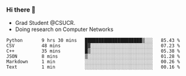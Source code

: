 ### Hi there 👋
- Grad Student @CSUCR. 
- Doing research on Computer Networks
<!--START_SECTION:waka-->

```text
Python       9 hrs 30 mins   █████████████████████▒░░░   85.43 %
CSV          48 mins         █▓░░░░░░░░░░░░░░░░░░░░░░░   07.23 %
C++          35 mins         █▒░░░░░░░░░░░░░░░░░░░░░░░   05.38 %
JSON         8 mins          ▒░░░░░░░░░░░░░░░░░░░░░░░░   01.28 %
Markdown     1 min           ░░░░░░░░░░░░░░░░░░░░░░░░░   00.26 %
Text         1 min           ░░░░░░░░░░░░░░░░░░░░░░░░░   00.16 %
```

<!--END_SECTION:waka-->
<!--
**jluo117/jluo117** is a ✨ _special_ ✨ repository because its `README.md` (this file) appears on your GitHub profile.

Here are some ideas to get you started:

- 🔭 I’m currently working on ...
- 🌱 I’m currently learning ...
- 👯 I’m looking to collaborate on ...
- 🤔 I’m looking for help with ...
- 💬 Ask me about ...
- 📫 How to reach me: ...
- 😄 Pronouns: ...
- ⚡ Fun fact: ...
-->
